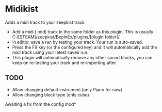 # Midikist

Adds a midi track to your zeepkist track
- Add a midi (.mid) track in the same folder as this plugin.  This is usually C:\/[STEAM]/zeepkist/BepInEx/plugins/[plugin folder]/
- In editor, save a run by testing your track.  Your run is auto-saved.
- Press the F9 key (or the configured key) and it will automatically add the midi track using your latest saved run.  
- This plugin will automatically remove any other sound blocks, you can keep on re-testing your track and re-importing after.

## TODO
- Allow changing default instrument (only Piano for now)
- Allow changing block type (only cube)

Awaiting a fix from the config mod*